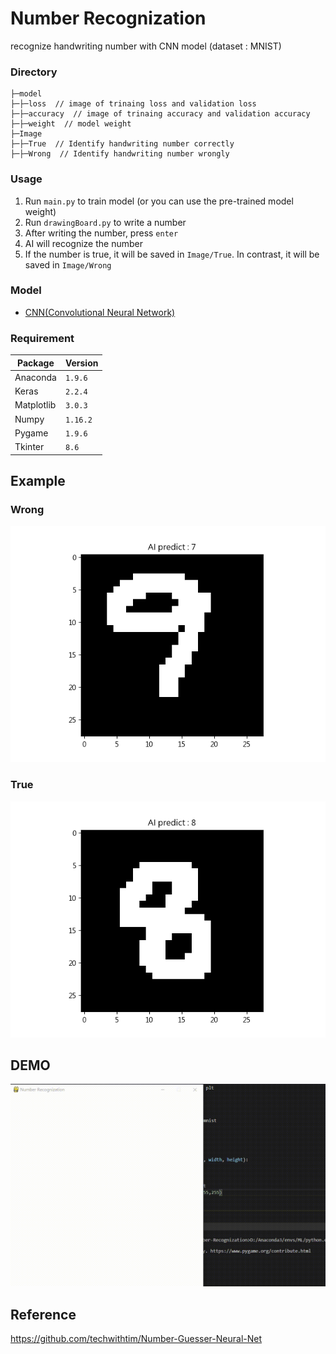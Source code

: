 # Number Recognization
recognize handwriting number with CNN model (dataset : MNIST)

### Directory
```
├─model
├─├─loss  // image of trinaing loss and validation loss
├─├─accuracy  // image of trinaing accuracy and validation accuracy
├─├─weight  // model weight
├─Image
├─├─True  // Identify handwriting number correctly
├─├─Wrong  // Identify handwriting number wrongly
```

### Usage
1. Run `main.py` to train model (or you can use the pre-trained model weight)
2. Run `drawingBoard.py` to write a number
3. After writing the number, press `enter`
4. AI will recognize the number
5. If the number is true, it will be saved in `Image/True`. In contrast, it will be saved in `Image/Wrong`

### Model
* [CNN(Convolutional Neural Network)](model/README.md)

### Requirement
|Package|Version|
|-|-|
|Anaconda|`1.9.6`|
|Keras|`2.2.4`|
|Matplotlib|`3.0.3`|
|Numpy|`1.16.2`|
|Pygame|`1.9.6`|
|Tkinter|`8.6`|

## Example
### Wrong
![wrong](https://github.com/Offliners/Number-Recognization/blob/master/Example/2020_08_06_04_28_55_prediction.png)

### True
![True](https://github.com/Offliners/Number-Recognization/blob/master/Example/2020_08_06_04_16_45_prediction.png)

## DEMO
![demo](https://github.com/Offliners/Number-Recognization/blob/master/Example/demo.gif)
## Reference
https://github.com/techwithtim/Number-Guesser-Neural-Net
